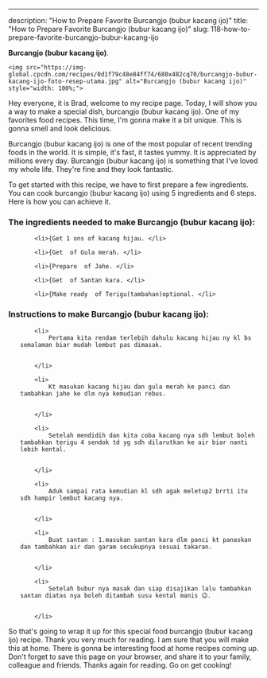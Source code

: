 ---
description: "How to Prepare Favorite Burcangjo (bubur kacang ijo)"
title: "How to Prepare Favorite Burcangjo (bubur kacang ijo)"
slug: 118-how-to-prepare-favorite-burcangjo-bubur-kacang-ijo

<p>
	<strong>Burcangjo (bubur kacang ijo)</strong>. 
	
</p>
<p>
	
	<img src="https://img-global.cpcdn.com/recipes/0d1f79c48e84ff74/680x482cq70/burcangjo-bubur-kacang-ijo-foto-resep-utama.jpg" alt="Burcangjo (bubur kacang ijo)" style="width: 100%;">
	
	
</p>
<p>
	Hey everyone, it is Brad, welcome to my recipe page. Today, I will show you a way to make a special dish, burcangjo (bubur kacang ijo). One of my favorites food recipes. This time, I'm gonna make it a bit unique. This is gonna smell and look delicious.
</p>
	
<p>
	
</p>
<p>
	Burcangjo (bubur kacang ijo) is one of the most popular of recent trending foods in the world. It is simple, it's fast, it tastes yummy. It is appreciated by millions every day. Burcangjo (bubur kacang ijo) is something that I've loved my whole life. They're fine and they look fantastic.
</p>

<p>
To get started with this recipe, we have to first prepare a few ingredients. You can cook burcangjo (bubur kacang ijo) using 5 ingredients and 6 steps. Here is how you can achieve it.
</p>

<h3>The ingredients needed to make Burcangjo (bubur kacang ijo):</h3>

<ol>
	
		<li>{Get 1 ons of kacang hijau. </li>
	
		<li>{Get  of Gula merah. </li>
	
		<li>{Prepare  of Jahe. </li>
	
		<li>{Get  of Santan kara. </li>
	
		<li>{Make ready  of Terigu(tambahan)optional. </li>
	
</ol>
<p>
	
</p>

<h3>Instructions to make Burcangjo (bubur kacang ijo):</h3>

<ol>
	
		<li>
			Pertama kita rendam terlebih dahulu kacang hijau ny kl bs semalaman biar mudah lembut pas dimasak.
			
			
		</li>
	
		<li>
			Kt masukan kacang hijau dan gula merah ke panci dan tambahkan jahe ke dlm nya kemudian rebus.
			
			
		</li>
	
		<li>
			Setelah mendidih dan kita coba kacang nya sdh lembut boleh tambahkan terigu 4 sendok td yg sdh dilarutkan ke air biar nanti lebih kental.
			
			
		</li>
	
		<li>
			Aduk sampai rata kemudian kl sdh agak meletup2 brrti itu sdh hampir lembut kacang nya.
			
			
		</li>
	
		<li>
			Buat santan : 1.masukan santan kara dlm panci kt panaskan dan tambahkan air dan garam secukupnya sesuai takaran.
			
			
		</li>
	
		<li>
			Setelah bubur nya masak dan siap disajikan lalu tambahkan santan diatas nya boleh ditambah susu kental manis 😉.
			
			
		</li>
	
</ol>

<p>
	
</p>

<p>
	So that's going to wrap it up for this special food burcangjo (bubur kacang ijo) recipe. Thank you very much for reading. I am sure that you will make this at home. There is gonna be interesting food at home recipes coming up. Don't forget to save this page on your browser, and share it to your family, colleague and friends. Thanks again for reading. Go on get cooking!
</p>
